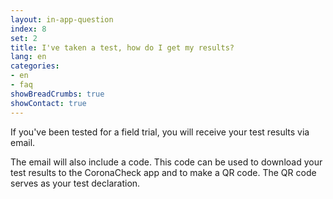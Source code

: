 ```yaml
---
layout: in-app-question
index: 8
set: 2
title: I've taken a test, how do I get my results? 
lang: en
categories:
- en
- faq
showBreadCrumbs: true
showContact: true
---
```

If you've been tested for a field trial, you will receive your test results via email. 

The email will also include a code. This code can be used to download your test results to the CoronaCheck app and to make a QR code. The QR code serves as your test declaration.  
